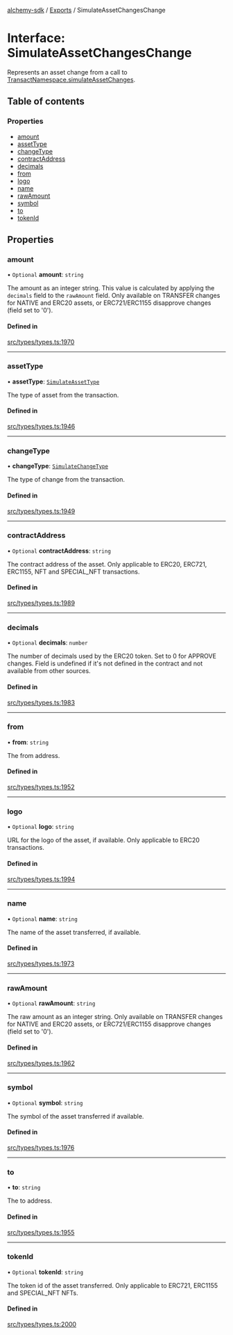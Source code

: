 [alchemy-sdk](../README.md) / [Exports](../modules.md) / SimulateAssetChangesChange

# Interface: SimulateAssetChangesChange

Represents an asset change from a call to
[TransactNamespace.simulateAssetChanges](../classes/TransactNamespace.md#simulateassetchanges).

## Table of contents

### Properties

- [amount](SimulateAssetChangesChange.md#amount)
- [assetType](SimulateAssetChangesChange.md#assettype)
- [changeType](SimulateAssetChangesChange.md#changetype)
- [contractAddress](SimulateAssetChangesChange.md#contractaddress)
- [decimals](SimulateAssetChangesChange.md#decimals)
- [from](SimulateAssetChangesChange.md#from)
- [logo](SimulateAssetChangesChange.md#logo)
- [name](SimulateAssetChangesChange.md#name)
- [rawAmount](SimulateAssetChangesChange.md#rawamount)
- [symbol](SimulateAssetChangesChange.md#symbol)
- [to](SimulateAssetChangesChange.md#to)
- [tokenId](SimulateAssetChangesChange.md#tokenid)

## Properties

### amount

• `Optional` **amount**: `string`

The amount as an integer string. This value is calculated by applying the
`decimals` field to the `rawAmount` field. Only available on TRANSFER
changes for NATIVE and ERC20 assets, or ERC721/ERC1155 disapprove changes
(field set to '0').

#### Defined in

[src/types/types.ts:1970](https://github.com/alchemyplatform/alchemy-sdk-js/blob/5992f68/src/types/types.ts#L1970)

___

### assetType

• **assetType**: [`SimulateAssetType`](../enums/SimulateAssetType.md)

The type of asset from the transaction.

#### Defined in

[src/types/types.ts:1946](https://github.com/alchemyplatform/alchemy-sdk-js/blob/5992f68/src/types/types.ts#L1946)

___

### changeType

• **changeType**: [`SimulateChangeType`](../enums/SimulateChangeType.md)

The type of change from the transaction.

#### Defined in

[src/types/types.ts:1949](https://github.com/alchemyplatform/alchemy-sdk-js/blob/5992f68/src/types/types.ts#L1949)

___

### contractAddress

• `Optional` **contractAddress**: `string`

The contract address of the asset. Only applicable to ERC20, ERC721,
ERC1155, NFT and SPECIAL_NFT transactions.

#### Defined in

[src/types/types.ts:1989](https://github.com/alchemyplatform/alchemy-sdk-js/blob/5992f68/src/types/types.ts#L1989)

___

### decimals

• `Optional` **decimals**: `number`

The number of decimals used by the ERC20 token. Set to 0 for APPROVE
changes. Field is undefined if it's not defined in the contract and not
available from other sources.

#### Defined in

[src/types/types.ts:1983](https://github.com/alchemyplatform/alchemy-sdk-js/blob/5992f68/src/types/types.ts#L1983)

___

### from

• **from**: `string`

The from address.

#### Defined in

[src/types/types.ts:1952](https://github.com/alchemyplatform/alchemy-sdk-js/blob/5992f68/src/types/types.ts#L1952)

___

### logo

• `Optional` **logo**: `string`

URL for the logo of the asset, if available. Only applicable to ERC20 transactions.

#### Defined in

[src/types/types.ts:1994](https://github.com/alchemyplatform/alchemy-sdk-js/blob/5992f68/src/types/types.ts#L1994)

___

### name

• `Optional` **name**: `string`

The name of the asset transferred, if available.

#### Defined in

[src/types/types.ts:1973](https://github.com/alchemyplatform/alchemy-sdk-js/blob/5992f68/src/types/types.ts#L1973)

___

### rawAmount

• `Optional` **rawAmount**: `string`

The raw amount as an integer string. Only available on TRANSFER changes for
NATIVE and ERC20 assets, or ERC721/ERC1155 disapprove changes (field set to
'0').

#### Defined in

[src/types/types.ts:1962](https://github.com/alchemyplatform/alchemy-sdk-js/blob/5992f68/src/types/types.ts#L1962)

___

### symbol

• `Optional` **symbol**: `string`

The symbol of the asset transferred if available.

#### Defined in

[src/types/types.ts:1976](https://github.com/alchemyplatform/alchemy-sdk-js/blob/5992f68/src/types/types.ts#L1976)

___

### to

• **to**: `string`

The to address.

#### Defined in

[src/types/types.ts:1955](https://github.com/alchemyplatform/alchemy-sdk-js/blob/5992f68/src/types/types.ts#L1955)

___

### tokenId

• `Optional` **tokenId**: `string`

The token id of the asset transferred. Only applicable to ERC721,
ERC1155 and SPECIAL_NFT NFTs.

#### Defined in

[src/types/types.ts:2000](https://github.com/alchemyplatform/alchemy-sdk-js/blob/5992f68/src/types/types.ts#L2000)
